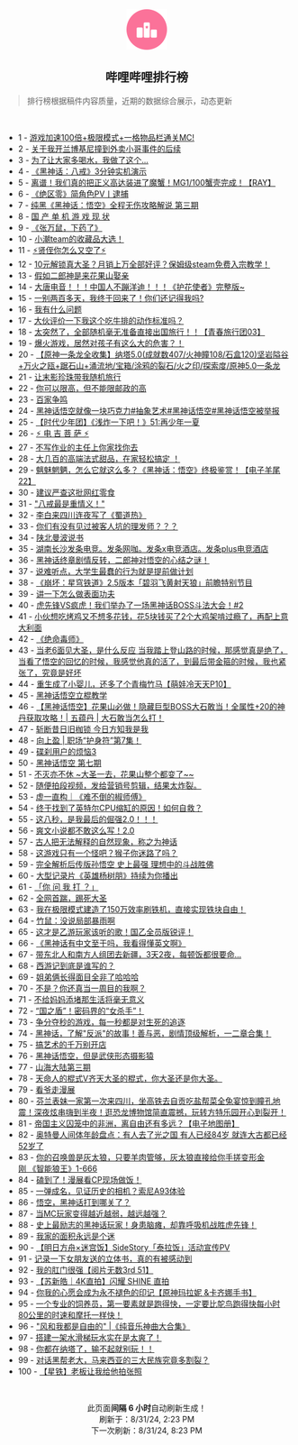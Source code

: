 <div align="center">
    <img src="./assets/icon_rank.png" alt="logo" />
    <h2>哔哩哔哩排行榜</h>
</div>

> 排行榜根据稿件内容质量，近期的数据综合展示，动态更新

<br />

<ul><li><span>1 - <a href=https://www.bilibili.com/BV1Lb421E7dn>游戏加速100倍+极限模式+一格物品栏通关MC!</a></span></li><li><span>2 - <a href=https://www.bilibili.com/BV1NW421X7RV>关于我开兰博基尼撞到外卖小哥事件的后续</a></span></li><li><span>3 - <a href=https://www.bilibili.com/BV1N1421b7NL>为了让大家多喝水，我做了这个…</a></span></li><li><span>4 - <a href=https://www.bilibili.com/BV1EcHgezEyF>《黑神话：八戒》3分钟实机演示</a></span></li><li><span>5 - <a href=https://www.bilibili.com/BV1zW421Q796>离谱！我们真的把正义高达装进了魔蟹！MG1/100蟹壳完成！【RAY】</a></span></li><li><span>6 - <a href=https://www.bilibili.com/BV1YT421r7pH>《绝区零》简角色PV丨逮捕</a></span></li><li><span>7 - <a href=https://www.bilibili.com/BV1ST421z7EW>纯黑《黑神话：悟空》全程无伤攻略解说&nbsp;第三期</a></span></li><li><span>8 - <a href=https://www.bilibili.com/BV1Cx4y1s73T>国&nbsp;产&nbsp;单&nbsp;机&nbsp;游&nbsp;戏&nbsp;现&nbsp;状</a></span></li><li><span>9 - <a href=https://www.bilibili.com/BV1sW421X7C2>《张万鼠，下药了》</a></span></li><li><span>10 - <a href=https://www.bilibili.com/BV1ME4m1R79t>小潮team的收藏品大选！</a></span></li><li><span>11 - <a href=https://www.bilibili.com/BV1MFsTeWEfm>⚡贤侄你怎么又空了⚡</a></span></li><li><span>12 - <a href=https://www.bilibili.com/BV1M4421f7gu>10元解锁真大圣？月销上万全部好评？保姆级steam免费入宗教学！</a></span></li><li><span>13 - <a href=https://www.bilibili.com/BV1u2421o76W>假如二郎神是来花果山娶亲</a></span></li><li><span>14 - <a href=https://www.bilibili.com/BV1EHsTeuE6q>大唐电音！！！中国人不蹦洋迪！！！《护花使者》完整版~</a></span></li><li><span>15 - <a href=https://www.bilibili.com/BV1xi421z7F6>一别两百多天，我终于回来了！你们还记得我吗?</a></span></li><li><span>16 - <a href=https://www.bilibili.com/BV16M4m117t4>我有什么问题</a></span></li><li><span>17 - <a href=https://www.bilibili.com/BV1yW421X75w>大伙评价一下我这个吃牛排的动作标准吗？</a></span></li><li><span>18 - <a href=https://www.bilibili.com/BV1B4421o7MT>太突然了，全部随机毫无准备直接出国旅行！！【青春旅行团03】</a></span></li><li><span>19 - <a href=https://www.bilibili.com/BV1mZ421578k>爆火游戏，居然对孩子有这么大的危害？！</a></span></li><li><span>20 - <a href=https://www.bilibili.com/BV14Z421L7DN>【原神一条龙全收集】纳塔5.0(成就数407/火神瞳108/石盒120)坚岩隘谷+万火之瓯+踞石山+涌流地/宝箱/涂鸦的裂石/火之印/探索度/原神5.0一条龙</a></span></li><li><span>21 - <a href=https://www.bilibili.com/BV1LqsweXEVj>让末影珍珠带我随机旅行</a></span></li><li><span>22 - <a href=https://www.bilibili.com/BV1nW421X7SR>你可以限高，但不能限邮政的高</a></span></li><li><span>23 - <a href=https://www.bilibili.com/BV1RM4m1a7Ho>百家争鸣</a></span></li><li><span>24 - <a href=https://www.bilibili.com/BV1RbsTeYE8V>黑神话悟空就像一块巧克力#抽象艺术#黑神话悟空#黑神话悟空被举报</a></span></li><li><span>25 - <a href=https://www.bilibili.com/BV1Pi421r7SU>【时代少年团】《浅炸一下吧！》51:再少年一夏</a></span></li><li><span>26 - <a href=https://www.bilibili.com/BV1Xz421i7Yr>⚡️&nbsp;电&nbsp;吉&nbsp;菩&nbsp;萨&nbsp;⚡️</a></span></li><li><span>27 - <a href=https://www.bilibili.com/BV1Bx4y1s7PP>不写作业的主任上你家找你去</a></span></li><li><span>28 - <a href=https://www.bilibili.com/BV1974y127GM>大几百的高端法式甜品，在家轻松搞定&nbsp;！</a></span></li><li><span>29 - <a href=https://www.bilibili.com/BV1YE4m1Q7sV>魑魅魍魉，怎么它就这么多？《黑神话：悟空》终极鉴赏！【电子羊尾22】</a></span></li><li><span>30 - <a href=https://www.bilibili.com/BV191421t7Mx>建议严查这批网红零食</a></span></li><li><span>31 - <a href=https://www.bilibili.com/BV18U411m7ha>&quot;八戒最是重情义！&quot;</a></span></li><li><span>32 - <a href=https://www.bilibili.com/BV1Wf421i7AM>李白来四川连夜写了《蜀道热》</a></span></li><li><span>33 - <a href=https://www.bilibili.com/BV1ti421z7V7>你们有没有见过被客人坑的理发师？？？</a></span></li><li><span>34 - <a href=https://www.bilibili.com/BV1ef421i7mm>陕北曼波说书</a></span></li><li><span>35 - <a href=https://www.bilibili.com/BV1k7sueSE7U>湖南长沙发条电竞。发条网咖。发条x电竞酒店。发条plus电竞酒店</a></span></li><li><span>36 - <a href=https://www.bilibili.com/BV1eWsxeSESa>黑神话终章剧情反转，二郎神对悟空的心结之谜！</a></span></li><li><span>37 - <a href=https://www.bilibili.com/BV1i2sKeAEKV>说难听点，大学生最蠢的行为就是提前做计划</a></span></li><li><span>38 - <a href=https://www.bilibili.com/BV1ox4y1s71J>《崩坏：星穹铁道》2.5版本「碧羽飞黄射天狼」前瞻特别节目</a></span></li><li><span>39 - <a href=https://www.bilibili.com/BV1b4421o7By>讲一下怎么做表面功夫</a></span></li><li><span>40 - <a href=https://www.bilibili.com/BV1UU411m7et>虎先锋VS疯虎！我们举办了一场黑神话BOSS斗法大会！#2</a></span></li><li><span>41 - <a href=https://www.bilibili.com/BV1p2421f7TB>小伙想吃烤鸡又不想多花钱，花5块钱买了2个大鸡架啃过瘾了，再配上意大利面</a></span></li><li><span>42 - <a href=https://www.bilibili.com/BV12x4y1s7vj>《绝命毒师》</a></span></li><li><span>43 - <a href=https://www.bilibili.com/BV1on4y1f7XJ>当老6面见大圣，是什么反应&nbsp;当我踏上登山路的时候，那感觉真是绝了，当看了悟空的回忆的时候，我感觉他真的活了，到最后带金箍的时候，我也紧张了，究竟是好坏</a></span></li><li><span>44 - <a href=https://www.bilibili.com/BV1Gy411v7is>重生成了小婴儿，还多了个青梅竹马【萌娃冷天天P10】</a></span></li><li><span>45 - <a href=https://www.bilibili.com/BV17THGeVE3H>黑神话悟空立棍教学</a></span></li><li><span>46 - <a href=https://www.bilibili.com/BV1iS421Q76u>【黑神话悟空】花果山必做！隐藏巨型BOSS大石敢当！全属性+20的神丹获取攻略！|&nbsp;五蕴丹&nbsp;|&nbsp;大石敢当怎么打！</a></span></li><li><span>47 - <a href=https://www.bilibili.com/BV1yy411H7vf>斩断昔日旧枷锁&nbsp;今日方知我是我</a></span></li><li><span>48 - <a href=https://www.bilibili.com/BV1Dy411H72A>向上盈&nbsp;|&nbsp;职场“护身符”第7集！</a></span></li><li><span>49 - <a href=https://www.bilibili.com/BV1mBsNeUEzV>碟刹用户的烦恼3</a></span></li><li><span>50 - <a href=https://www.bilibili.com/BV1hw4m167Hc>黑神话悟空&nbsp;第七期</a></span></li><li><span>51 - <a href=https://www.bilibili.com/BV1eSsKecE9T>不灭亦不休&nbsp;~大圣一去，花果山整个都变了~~</a></span></li><li><span>52 - <a href=https://www.bilibili.com/BV1uU411m7en>随便拍段视频，发给营销号剪辑，结果太炸裂。</a></span></li><li><span>53 - <a href=https://www.bilibili.com/BV124421f7pg>虚一直构｜《难不倒的椒师傅》</a></span></li><li><span>54 - <a href=https://www.bilibili.com/BV174421f7Th>终于找到了英特尔CPU缩缸的原因！如何自救？</a></span></li><li><span>55 - <a href=https://www.bilibili.com/BV1T4421o7f1>这八秒，是我最后的倔强2.0！！！</a></span></li><li><span>56 - <a href=https://www.bilibili.com/BV1Ew4m1r7X4>爽文小说都不敢这么写！2.0</a></span></li><li><span>57 - <a href=https://www.bilibili.com/BV1fE421F7Rn>古人把无法解释的自然现象，称之为神话</a></span></li><li><span>58 - <a href=https://www.bilibili.com/BV1s2stekEug>这游戏只有一个怪吧？猴子你迷路了吗？</a></span></li><li><span>59 - <a href=https://www.bilibili.com/BV1a74y1m7Cb>完全解析后传版孙悟空&nbsp;史上最强&nbsp;理想中的斗战胜佛</a></span></li><li><span>60 - <a href=https://www.bilibili.com/BV1Wbs7e5EmH>大型记录片《英雄杨树朋》持续为你播出</a></span></li><li><span>61 - <a href=https://www.bilibili.com/BV1rf421i7C7>「你&nbsp;问&nbsp;我&nbsp;打&nbsp;？」</a></span></li><li><span>62 - <a href=https://www.bilibili.com/BV17y411v7XN>全网首踹，踢死大圣</a></span></li><li><span>63 - <a href=https://www.bilibili.com/BV1aCspeuEyz>我在极限模式建造了150万效率刷铁机，直接实现铁块自由！</a></span></li><li><span>64 - <a href=https://www.bilibili.com/BV1Vi421r7WL>竹鼠：没说局部暴雨啊</a></span></li><li><span>65 - <a href=https://www.bilibili.com/BV1b74y1m7Da>这才是乙游玩家该听的歌！国乙全员版锐评！</a></span></li><li><span>66 - <a href=https://www.bilibili.com/BV1LE4m197xG>《黑神话有中文至于吗，我看得懂英文啊》</a></span></li><li><span>67 - <a href=https://www.bilibili.com/BV16U411S7iq>带东北人和南方人组团去新疆，3天2夜，每顿饭都很要命…</a></span></li><li><span>68 - <a href=https://www.bilibili.com/BV1XM4m1a7VT>西游记到底是谁写的？</a></span></li><li><span>69 - <a href=https://www.bilibili.com/BV1hb42177VT>姐弟俩长得面目全非了哈哈哈</a></span></li><li><span>70 - <a href=https://www.bilibili.com/BV1v2sKeAEHr>不是？你还真当一周目的我啊？</a></span></li><li><span>71 - <a href=https://www.bilibili.com/BV1FEsTe3ECZ>不给妈妈添堵那生活将毫无意义</a></span></li><li><span>72 - <a href=https://www.bilibili.com/BV1xT421z7EH>“国之盾”！密码界的“女杀手”！</a></span></li><li><span>73 - <a href=https://www.bilibili.com/BV1ZGsAeZEk7>争分夺秒的游戏，每一秒都是对生死的追逐</a></span></li><li><span>74 - <a href=https://www.bilibili.com/BV1JU411m77g>黑神话，了解&quot;反派&quot;的故事！善与恶，剧情顶级解析，一二章合集！</a></span></li><li><span>75 - <a href=https://www.bilibili.com/BV1Yb42147Qb>搞艺术的千万别开店</a></span></li><li><span>76 - <a href=https://www.bilibili.com/BV1Gcs3euEzT>黑神话悟空，但是武侠形态摄影猿</a></span></li><li><span>77 - <a href=https://www.bilibili.com/BV1LM4m1Y7Z4>山海大陆第三期</a></span></li><li><span>78 - <a href=https://www.bilibili.com/BV1m1sue8EQc>天命人的棍式V齐天大圣的棍式，你大圣还是你大圣。</a></span></li><li><span>79 - <a href=https://www.bilibili.com/BV1Zr421P7Th>看爷走漫展</a></span></li><li><span>80 - <a href=https://www.bilibili.com/BV1uT421z7x7>芬兰表妹一家第一次来四川，坐高铁去自贡吃盐帮菜全兔宴惊到瞳孔地震！深夜炫串嗨到半夜！逛恐龙博物馆简直震撼，玩转方特乐园开心到裂开！</a></span></li><li><span>81 - <a href=https://www.bilibili.com/BV12T421z7wT>帝国主义囚笼中的非洲，离自由还有多远？【电子地图册】</a></span></li><li><span>82 - <a href=https://www.bilibili.com/BV1TE4m1R7YD>奥特曼人间体年龄盘点：有人去了光之国&nbsp;有人已经84岁&nbsp;就连大古都已经52岁了</a></span></li><li><span>83 - <a href=https://www.bilibili.com/BV1eKHMetEx3>你的召唤兽是灰太狼，只要羊肉管够，灰太狼直接给你手搓变形金刚&nbsp;《智能狼王》1-666</a></span></li><li><span>84 - <a href=https://www.bilibili.com/BV13Z421K7G1>磕到了！漫展看CP现场做饭！</a></span></li><li><span>85 - <a href=https://www.bilibili.com/BV1BE4m197ze>一弹成名，见证历史的相机？索尼A93体验</a></span></li><li><span>86 - <a href=https://www.bilibili.com/BV1gFsuewE4F>悟空，黑神话打到哪关了？</a></span></li><li><span>87 - <a href=https://www.bilibili.com/BV1uU411m7hR>当MC玩家变得越近越弱，越远越强？</a></span></li><li><span>88 - <a href=https://www.bilibili.com/BV1Bb42177Kw>史上最励志的黑神话玩家！身患脑瘫，却靠呼吸机战胜虎先锋！</a></span></li><li><span>89 - <a href=https://www.bilibili.com/BV1QtsAemEAZ>我家的面积永远是个迷</a></span></li><li><span>90 - <a href=https://www.bilibili.com/BV1ZW421Q7PC>【明日方舟×迷宫饭】SideStory「泰拉饭」活动宣传PV</a></span></li><li><span>91 - <a href=https://www.bilibili.com/BV1E7sNePEYy>记录一下女朋友送的立体书，真的有被感动到</a></span></li><li><span>92 - <a href=https://www.bilibili.com/BV1bf421e7Ew>我的肛门很强【阅片无数3rd&nbsp;51】</a></span></li><li><span>93 - <a href=https://www.bilibili.com/BV1xzHNeMEuK>【苏新皓｜4K直拍】闪耀&nbsp;SHINE&nbsp;直拍</a></span></li><li><span>94 - <a href=https://www.bilibili.com/BV1AE421c73c>你我的心愿会成为永不褪色的印记【原神玛拉妮&nbsp;&amp;卡齐娜手书】</a></span></li><li><span>95 - <a href=https://www.bilibili.com/BV1GnsHeTEtr>一个专业的饲养员，第一要素就是跑得快，一定要比鸵鸟跑得快每小时80公里的时速和摩托一样快！</a></span></li><li><span>96 - <a href=https://www.bilibili.com/BV1vW421X7Gu>&quot;风和我都是自由的&quot;&nbsp;|《纯音乐神曲大合集》</a></span></li><li><span>97 - <a href=https://www.bilibili.com/BV1PT421z7cE>搭建一架水滑梯玩水实在是太爽了！</a></span></li><li><span>98 - <a href=https://www.bilibili.com/BV1Xw4m167JQ>你都在纳塔了，输不起就别玩！！</a></span></li><li><span>99 - <a href=https://www.bilibili.com/BV1rM4m117sq>对话黑帮老大，马来西亚的三大民族究竟多割裂？</a></span></li><li><span>100 - <a href=https://www.bilibili.com/BV1aU411S75i>【星铁】老板让我给他拍张照</a></span></li></ul>

<br />

<p align=center>此页面<b>间隔 6 小时</b>自动刷新生成！<br>刷新于：8/31/24, 2:23 PM<br>下一次刷新：8/31/24, 8:23 PM</p>